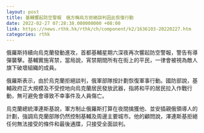 ```yaml
---
layout: post
title: 基輔響起防空警報　俄方稱烏方拒絕談判因此恢復行動
date: 2022-02-27 07:28:38.000000000 +08:00
link: https://news.rthk.hk/rthk/ch/component/k2/1636103-20220227.htm
categories: rthk
---
```


俄羅斯持續向烏克蘭發動進攻，首都基輔星期六深夜再次響起防空警報，警告有導彈襲擊。基輔實施宵禁，當局說，宵禁期間所有在街上的平民，一律會被視為敵人旗下破壞組織的成員。

俄羅斯表示，由於烏克蘭拒絕談判，俄軍部隊按計劃恢復軍事行動。國防部說，基輔政府正大規模及不受控地向烏克蘭居民發放武器，指將和平的居民拉入作戰行動，無可避免會導致不幸事件及人員傷亡。

烏克蘭總統澤連斯基說，軍方制止俄羅斯打算在夜間擒獲他、並安插親俄領導人的計劃，強調烏克蘭部隊仍然控制基輔及周邊主要城市。他的顧問說，澤連斯基拒絕任何無法接受的條件和最後通牒，只接受全面談判。
